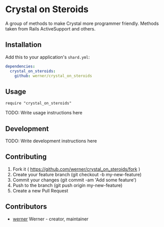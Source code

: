 # Crystal on Steroids

A group of methods to make Crystal more programmer friendly. Methods taken from Rails ActiveSupport and others.

## Installation


Add this to your application's `shard.yml`:

```yaml
dependencies:
  crystal_on_steroids:
    github: werner/crystal_on_steroids
```


## Usage


```crystal
require "crystal_on_steroids"
```


TODO: Write usage instructions here

## Development

TODO: Write development instructions here

## Contributing

1. Fork it ( https://github.com/werner/crystal_on_steroids/fork )
2. Create your feature branch (git checkout -b my-new-feature)
3. Commit your changes (git commit -am 'Add some feature')
4. Push to the branch (git push origin my-new-feature)
5. Create a new Pull Request

## Contributors

- [werner](https://github.com/werner) Werner - creator, maintainer
